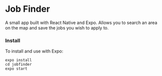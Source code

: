 # Job Finder

A small app built with React Native and Expo.
Allows you to search an area on the map and save the jobs you wish to apply to.

### Install

To install and use with Expo:

```
expo install
cd jobfinder
expo start
```

